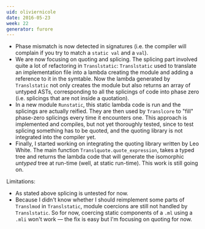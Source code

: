```yaml
---
uid: oliviernicole
date: 2016-05-23
week: 22
generator: furore
---
```


* Phase mismatch is now detected in signatures (i.e. the compiler will complain if you try to match a `static val` and a `val`).
* We are now focusing on quoting and splicing. The splicing part involved quite a lot of refactoring in `Translstatic`: `Translstatic` used to translate an implementation file into a lambda creating the module and adding a reference to it in the symtable. Now the lambda generated by `Translstatic` not only creates the module but also returns an array of untyped ASTs, corresponding to all the splicings of code into phase zero (i.e. splicings that are not inside a quotation).
* In a new module `Runstatic`, this static lambda code is run and the splicings are actually reified. They are then used by `Translcore` to "fill" phase-zero splicings every time it encounters one. This approach is implemented and compiles, but not yet thoroughly tested, since to test splicing something has to be quoted, and the quoting library is not integrated into the compiler yet.
* Finally, I started working on integrating the quoting library written by Leo White. The main function `Translquote.quote_expression`, takes a typed tree and returns the lambda code that will generate the isomorphic *untyped* tree at run-time (well, at static run-time). This work is still going on.

Limitations:  
* As stated above splicing is untested for now.
* Because I didn't know whether I should reimplement some parts of `Translmod` in `Translstatic`, module coercions are still not handled by `Translstatic`. So for now, coercing static components of a `.ml` using a `.mli` won't work — the fix is easy but I'm focusing on quoting for now.


